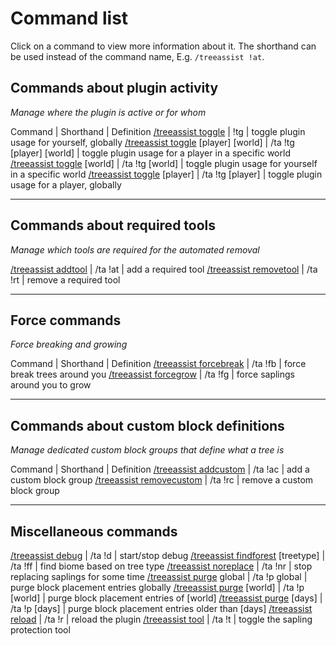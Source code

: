 # Command list

Click on a command to view more information about it. The shorthand can be used instead of the command name, E.g. `/treeassist !at`.

## Commands about plugin activity
_Manage where the plugin is active or for whom_

Command | Shorthand | Definition
[/treeassist toggle](commands/toggle.md) | !tg | toggle plugin usage for yourself, globally
[/treeassist toggle](commands/toggle.md) [player] [world] | /ta !tg [player] [world] | toggle plugin usage for a player in a specific world
[/treeassist toggle](commands/toggle.md) [world] | /ta !tg [world] | toggle plugin usage for yourself in a specific world
[/treeassist toggle](commands/toggle.md) [player] | /ta !tg [player] | toggle plugin usage for a player, globally

***

## Commands about required tools
_Manage which tools are required for the automated removal_

[/treeassist addtool](commands/addtool.md) | /ta !at | add a required tool
[/treeassist removetool](commands/removetool.md) | /ta !rt | remove a required tool

***

## Force commands
_Force breaking and growing_

Command | Shorthand | Definition
[/treeassist forcebreak](commands/forcebreak.md) | /ta !fb | force break trees around you
[/treeassist forcegrow](commands/forcegrow.md) | /ta !fg | force saplings around you to grow

***

## Commands about custom block definitions
_Manage dedicated custom block groups that define what a tree is_

Command | Shorthand | Definition
[/treeassist addcustom](commands/addcustom.md) | /ta !ac | add a custom block group
[/treeassist removecustom](commands/removecustom.md) | /ta !rc | remove a custom block group

***

## Miscellaneous commands
[/treeassist debug](commands/debug.md) | /ta !d | start/stop debug
[/treeassist findforest](commands/findforest.md) [treetype] | /ta !ff  | find biome based on tree type
[/treeassist noreplace](commands/noreplace.md) | /ta !nr | stop replacing saplings for some time
[/treeassist purge](commands/purge.md) global | /ta !p global | purge block placement entries globally
[/treeassist purge](commands/purge.md) [world] | /ta !p [world] | purge block placement entries of [world]
[/treeassist purge](commands/purge.md) [days] | /ta !p [days] | purge block placement entries older than [days]
[/treeassist reload](commands/reload.md) | /ta !r | reload the plugin
[/treeassist tool](commands/tool.md) | /ta !t | toggle the sapling protection tool